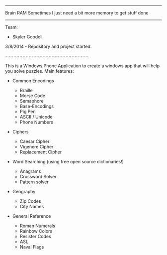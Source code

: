***********

Brain RAM
Sometimes I just need a bit more memory to get stuff done

***********


Team:
* Skyler Goodell

3/8/2014 - Repository and project started. 

=============================

This is a Windows Phone Application to create a windows app that will help you solve puzzles. Main features:

* Common Encodings
	- Braille
	- Morse Code
	- Semaphore
	- Base-Encodings
	- Pig Pen
	- ASCII / Unicode
	- Phone Numbers
	
* Ciphers
	- Caesar Cipher
	- Vigenere Cipher
	- Replacement Cipher
	
* Word Searching (using free open source dictionaries!)
	- Anagrams
	- Crossword Solver
	- Pattern solver
	
* Geography
	- Zip Codes
	- City Names
	
* General Reference
	- Roman Numerals	
	- Rainbow Colors
	- Resister Codes
	- ASL
	- Naval Flags